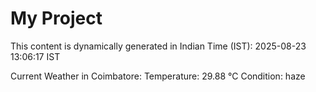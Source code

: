 # My Project

This content is dynamically generated in Indian Time (IST): 2025-08-23 13:06:17 IST


Current Weather in Coimbatore:
Temperature: 29.88 °C
Condition: haze
